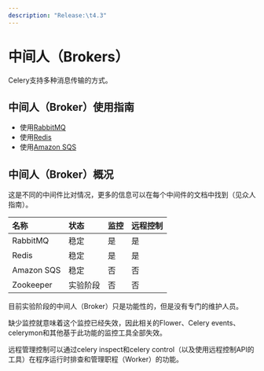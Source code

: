 ```yaml
---
description: "Release:\t4.3"
---
```


# 中间人（Brokers）

Celery支持多种消息传输的方式。

## 中间人（Broker）使用指南

* 使用[RabbitMQ](shi-yong-rabbitmq.md)
* 使用[Redis](shi-yong-redis.md)
* 使用[Amazon SQS](shi-yong-amazon-sqs.md)

## 中间人（Broker）概况

这是不同的中间件比对情况，更多的信息可以在每个中间件的文档中找到（见众人指南）。

| 名称 | 状态 | 监控 | 远程控制 |
| :--- | :--- | :--- | :--- |
| RabbitMQ | 稳定 | 是 | 是 |
| Redis | 稳定 | 是 | 是 |
| Amazon SQS | 稳定 | 否 | 否 |
| Zookeeper | 实验阶段 | 否 | 否 |

目前实验阶段的中间人（Broker）只是功能性的，但是没有专门的维护人员。

缺少监控就意味着这个监控已经失效，因此相关的Flower、Celery events、celerymon和其他基于此功能的监控工具全部失效。

远程管理控制可以通过celery inspect和celery control（以及使用远程控制API的工具）在程序运行时排查和管理职程（Worker）的功能。







